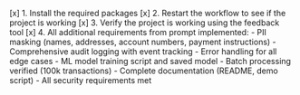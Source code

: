 [x] 1. Install the required packages
[x] 2. Restart the workflow to see if the project is working
[x] 3. Verify the project is working using the feedback tool
[x] 4. All additional requirements from prompt implemented:
    - PII masking (names, addresses, account numbers, payment instructions)
    - Comprehensive audit logging with event tracking
    - Error handling for all edge cases
    - ML model training script and saved model
    - Batch processing verified (100k transactions)
    - Complete documentation (README, demo script)
    - All security requirements met